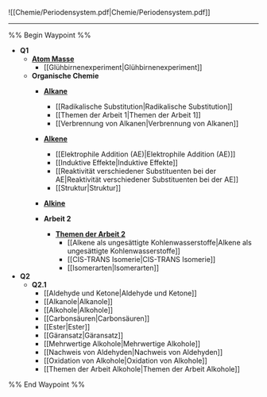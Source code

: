 ![[Chemie/Periodensystem.pdf|Chemie/Periodensystem.pdf]]

***

%% Begin Waypoint %%
- **Q1**
	- **[Atom Masse](./Q1/Atom%20Masse/Atom%20Masse.md)**
		- [[Glühbirnenexperiment|Glühbirnenexperiment]]
	- **Organische Chemie**
		- **[Alkane](./Q1/Organische%20Chemie/Alkane/Alkane.md)**
			- [[Radikalische Substitution|Radikalische Substitution]]
			- [[Themen der Arbeit 1|Themen der Arbeit 1]]
			- [[Verbrennung von Alkanen|Verbrennung von Alkanen]]
		- **[Alkene](./Q1/Organische%20Chemie/Alkene/Alkene.md)**
			- [[Elektrophile Addition (AE)|Elektrophile Addition (AE)]]
			- [[Induktive Effekte|Induktive Effekte]]
			- [[Reaktivität verschiedener Substituenten bei der AE|Reaktivität verschiedener Substituenten bei der AE]]
			- [[Struktur|Struktur]]
		- **[Alkine](./Q1/Organische%20Chemie/Alkine/Alkine.md)**

		- **Arbeit 2**
			- **[Themen der Arbeit 2](./Q1/Organische%20Chemie/Arbeit%202/Themen%20der%20Arbeit%202/Themen%20der%20Arbeit%202.md)**
				- [[Alkene als ungesättigte Kohlenwasserstoffe|Alkene als ungesättigte Kohlenwasserstoffe]]
				- [[CIS-TRANS Isomerie|CIS-TRANS Isomerie]]
				- [[Isomerarten|Isomerarten]]
- **Q2**
	- **Q2.1**
		- [[Aldehyde und Ketone|Aldehyde und Ketone]]
		- [[Alkanole|Alkanole]]
		- [[Alkohole|Alkohole]]
		- [[Carbonsäuren|Carbonsäuren]]
		- [[Ester|Ester]]
		- [[Gäransatz|Gäransatz]]
		- [[Mehrwertige Alkohole|Mehrwertige Alkohole]]
		- [[Nachweis von Aldehyden|Nachweis von Aldehyden]]
		- [[Oxidation von Alkohole|Oxidation von Alkohole]]
		- [[Themen der Arbeit Alkohole|Themen der Arbeit Alkohole]]

%% End Waypoint %%

